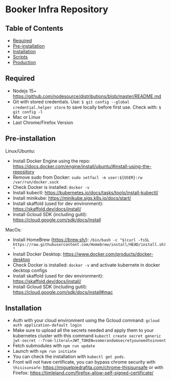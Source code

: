 # Booker Infra Repository

## Table of Contents

- [Required](#Required)
- [Pre-installation](#Pre-installation)
- [Installation](#installation)
- [Scripts](#scripts)
- [Production](#production)

## Required

- Nodejs 15+ https://github.com/nodesource/distributions/blob/master/README.md
- Git with stored credentials. Use: `$ git config --global credential.helper store` to save locally before first use. Check with: `$ git config -l`
- Mac or Linux
- Last Chrome/Firefox Version

## Pre-installation

Linux/Ubuntu:

- Install Docker Engine using the repo: https://docs.docker.com/engine/install/ubuntu/#install-using-the-repository
- Remove sudo from Docker: `sudo setfacl -m user:${USER}:rw /var/run/docker.sock`
- Check Docker is installed: `docker -v`
- Install kubectl: https://kubernetes.io/docs/tasks/tools/install-kubectl/
- Install minikube: https://minikube.sigs.k8s.io/docs/start/
- Install skaffold (used for dev environment): https://skaffold.dev/docs/install/
- Install Gcloud SDK (including gutil): https://cloud.google.com/sdk/docs/install

MacOs:

- Install HomeBrew (https://brew.sh/): `/bin/bash -c "$(curl -fsSL https://raw.githubusercontent.com/Homebrew/install/HEAD/install.sh)"`
- Install Docker Desktop: https://www.docker.com/products/docker-desktop
- Check Docker is installed: `docker -v` and activate kubernete in docker decktop configs
- Install skaffold (used for dev environment): https://skaffold.dev/docs/install/
- Install Gcloud SDK (including gutil): https://cloud.google.com/sdk/docs/install#mac

## Installation

- Auth with your cloud environment using the Gcloud command: `gcloud auth application-default login`
- Make sure to upload all the secrets needed and apply them to your kubernetes cluster with this command `kubectl create secret generic jwt-secret --from-literal=JWT_TOKEN=somerandomsecretyouneedtoinvent
`
- Fetch submodules with `npm run update`
- Launch with `npm run initiate`
- You can check the installation with `kubectl get pods`.
- Front will not have certificate, you can bypass chrome security with `thisisunsafe`: https://miguelpiedrafita.com/chrome-thisisunsafe or with Firefox: https://timleland.com/firefox-allow-self-signed-certificate/
